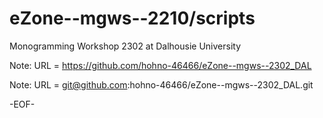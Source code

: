 # eZone--mgws--2210/scripts

Monogramming Workshop 2302 at Dalhousie University


Note: URL = https://github.com/hohno-46466/eZone--mgws--2302_DAL

Note: URL = git@github.com:hohno-46466/eZone--mgws--2302_DAL.git

-EOF-
